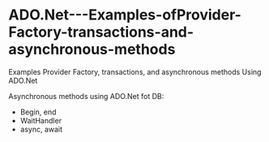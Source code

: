 # ADO.Net---Examples-ofProvider-Factory-transactions-and-asynchronous-methods
Examples Provider Factory, transactions, and asynchronous methods Using ADO.Net

Asynchronous methods using ADO.Net fot DB:
- Begin, end
- WaitHandler
- async, await
